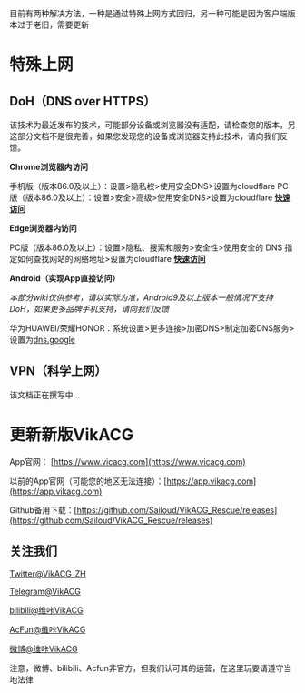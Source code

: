 目前有两种解决方法，一种是通过特殊上网方式回归，另一种可能是因为客户端版本过于老旧，需要更新

# 特殊上网

## DoH（DNS over HTTPS）

该技术为最近发布的技术，可能部分设备或浏览器没有适配，请检查您的版本，另这部分文档不是很完善，如果您发现您的设备或浏览器支持此技术，请向我们反馈。

**Chrome浏览器内访问**

手机版（版本86.0及以上）：设置>隐私权>使用安全DNS>设置为cloudflare
PC版（版本86.0及以上）：设置>安全>高级>使用安全DNS>设置为cloudflare [**快速访问**](chrome://settings/security)

**Edge浏览器内访问**

PC版（版本86.0及以上）：设置>隐私、搜索和服务>安全性>使用安全的 DNS 指定如何查找网站的网络地址>设置为cloudflare **[快速访问](edge://settings/privacy)**

**Android（实现App直接访问）**

*本部分wiki仅供参考，请以实际为准，Android9及以上版本一般情况下支持DoH，如果更多品牌手机支持，请向我们反馈*

华为HUAWEI/荣耀HONOR：系统设置>更多连接>加密DNS>制定加密DNS服务>设置为[dns.google](dns.google)

## VPN（科学上网）
该文档正在撰写中...

# 更新新版VikACG

App官网： [https://www.vicacg.com](https://www.vicacg.com)

以前的App官网（可能您的地区无法连接）：[https://app.vikacg.com](https://app.vikacg.com)

Github备用下载：[https://github.com/Sailoud/VikACG_Rescue/releases](https://github.com/Sailoud/VikACG_Rescue/releases)

## 关注我们

[Twitter@VikACG_ZH](https://twitter.com/VikACG_ZH)

[Telegram@VikACG](https://t.me/vikacg)

[bilibili@维咔VikACG](https://space.bilibili.com/531573331) 

[AcFun@维咔VikACG](https://www.acfun.cn/u/30427505.aspx)  

[微博@维咔VikACG](https://weibo.com/vikacgcn)  

注意，微博、bilibili、Acfun非官方，但我们认可其的运营，在这里玩耍请遵守当地法律